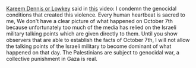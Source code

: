 [Kareem Dennis or Lowkey](https://en.wikipedia.org/wiki/Lowkey) said in [this](https://youtu.be/KEUElq-T5TI?si=YLWdpUmpRqa3qOwx&t=255) video:
I condemn the genocidal conditions that created this violence. Every human heartbeat is sacred to me, We don't have a clear picture of what happened on October 7th because unfortunately too much of the media has relied on the Israeli military talking points which are given directly to them. Until you show observers that are able to establish the facts of October 7th, I will not allow the talking points of the Israeli military to become dominant of what happened on that day. The Palestinians are subject to genocidal war, a collective punishment in Gaza is real.
